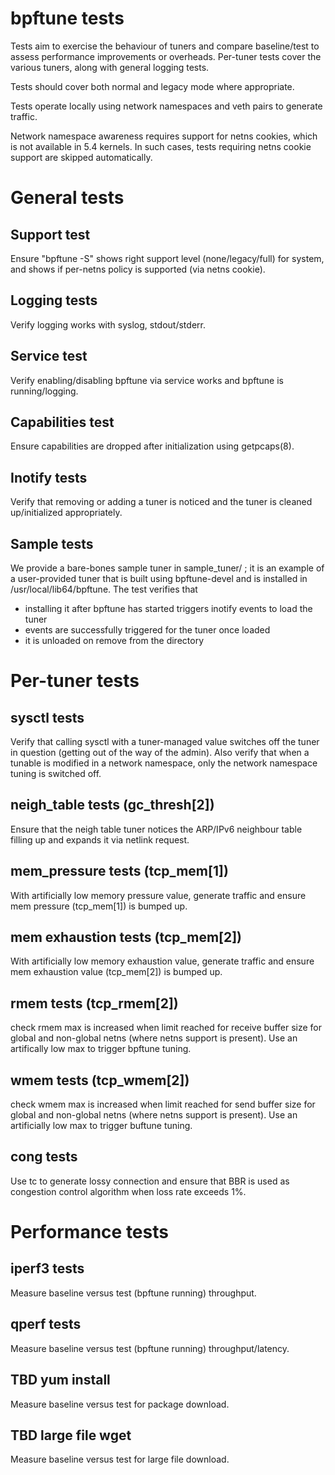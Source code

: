 # bpftune tests

Tests aim to exercise the behaviour of tuners and compare baseline/test
to assess performance improvements or overheads.  Per-tuner tests
cover the various tuners, along with general logging tests.

Tests should cover both normal and legacy mode where appropriate.

Tests operate locally using network namespaces and veth pairs
to generate traffic.

Network namespace awareness requires support for netns cookies,
which is not available in 5.4 kernels.  In such cases, tests
requiring netns cookie support are skipped automatically.

# General tests

## Support test

Ensure "bpftune -S" shows right support level (none/legacy/full)
for system, and shows if per-netns policy is supported (via
netns cookie).

## Logging tests

Verify logging works with syslog, stdout/stderr.

## Service test

Verify enabling/disabling bpftune via service works and bpftune
is running/logging.

## Capabilities test

Ensure capabilities are dropped after initialization using
getpcaps(8).

## Inotify tests

Verify that removing or adding a tuner is noticed and the tuner
is cleaned up/initialized appropriately.

## Sample tests

We provide a bare-bones sample tuner in sample_tuner/ ; it is
an example of a user-provided tuner that is built using
bpftune-devel and is installed in /usr/local/lib64/bpftune.
The test verifies that
 - installing it after bpftune has started triggers inotify
   events to load the tuner
 - events are successfully triggered for the tuner once
   loaded
 - it is unloaded on remove from the directory

# Per-tuner tests

## sysctl tests

Verify that calling sysctl with a tuner-managed value switches off
the tuner in question (getting out of the way of the admin).
Also verify that when a tunable is modified in a network namespace,
only the network namespace tuning is switched off.

## neigh_table tests (gc_thresh[2])

Ensure that the neigh table tuner notices the ARP/IPv6 neighbour
table filling up and expands it via netlink request.

## mem_pressure tests (tcp_mem[1])

With artificially low memory pressure value, generate traffic
and ensure mem pressure (tcp_mem[1]) is bumped up.

## mem exhaustion tests (tcp_mem[2])

With artificially low memory exhaustion value, generate traffic
and ensure mem exhaustion value (tcp_mem[2]) is bumped up.

## rmem tests (tcp_rmem[2])

check rmem max is increased when limit reached for receive buffer
size for global and non-global netns (where netns support is
present).  Use an artifically low max to trigger bpftune tuning.

## wmem tests (tcp_wmem[2])

check wmem max is increased when limit reached for send buffer
size for global and non-global netns (where netns support is
present).  Use an artificially low max to trigger buftune tuning.

## cong tests

Use tc to generate lossy connection and ensure that BBR is
used as congestion control algorithm when loss rate exceeds 1%.

# Performance tests

## iperf3 tests

Measure baseline versus test (bpftune running) throughput.

## qperf tests

Measure baseline versus test (bpftune running) throughput/latency.

## TBD yum install

Measure baseline versus test for package download.

## TBD large file wget

Measure baseline versus test for large file download.
